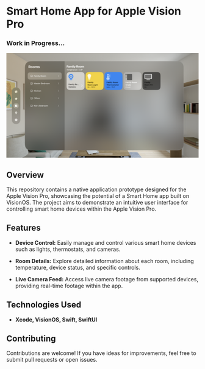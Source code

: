# Smart Home App for Apple Vision Pro
### Work in Progress...

![Room View](screenshots/room_view.png)

## Overview

This repository contains a native application prototype designed for the Apple Vision Pro, showcasing the potential of a Smart Home app built on VisionOS. The project aims to demonstrate an intuitive user interface for controlling smart home devices within the Apple Vision Pro.

## Features

- **Device Control:** Easily manage and control various smart home devices such as lights, thermostats, and cameras.
  
- **Room Details:** Explore detailed information about each room, including temperature, device status, and specific controls.

- **Live Camera Feed:** Access live camera footage from supported devices, providing real-time footage within the app.

## Technologies Used

- **Xcode, VisionOS, Swift, SwiftUI**

## Contributing

Contributions are welcome! If you have ideas for improvements, feel free to submit pull requests or open issues.
